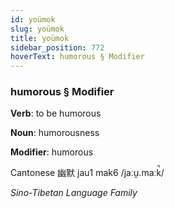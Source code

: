 ```yaml
---
id: yoümok
slug: yoümok
title: yoümok
sidebar_position: 772
hoverText: humorous § Modifier
---
```


### humorous § Modifier

**Verb**: to be humorous

**Noun**: humorousness

**Modifier**: humorous

Cantonese 幽默 jau1 mak6 /jaːu̯.maːk̚/

*Sino-Tibetan Language Family*
